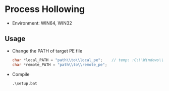 # Process Hollowing

- Environment: WIN64, WIN32

## Usage

- Change the PATH of target PE file
    ```cpp
    char *local_PATH = "path\\to\\local_pe";    // temp: :C:\\Windows\\System32\\cmd.exe
    char *remote_PATH = "path\\to\\remote_pe";
    ```
    
- Compile
    ```
    .\setup.bat
    ```
